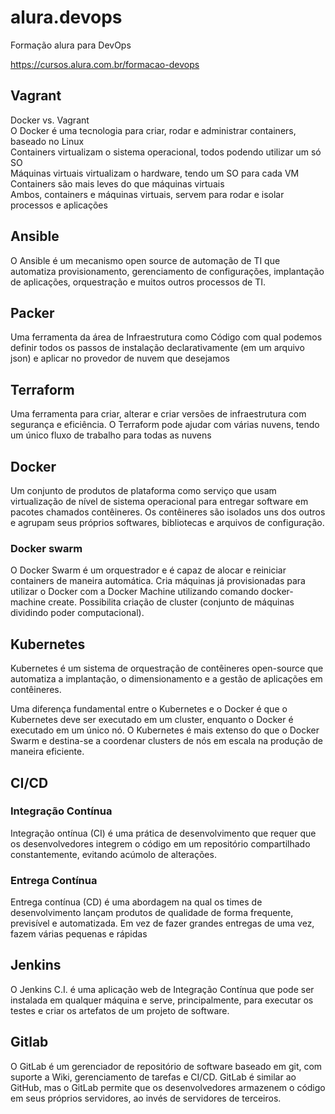 # alura.devops
Formação alura para DevOps

https://cursos.alura.com.br/formacao-devops  

## Vagrant
Docker vs. Vagrant  
O Docker é uma tecnologia para criar, rodar e administrar containers, baseado no Linux  
Containers virtualizam o sistema operacional, todos podendo utilizar um só SO   
Máquinas virtuais virtualizam o hardware, tendo um SO para cada VM  
Containers são mais leves do que máquinas virtuais  
Ambos, containers e máquinas virtuais, servem para rodar e isolar processos e aplicações  

## Ansible
O Ansible é um mecanismo open source de automação de TI que automatiza provisionamento, gerenciamento de configurações, implantação de aplicações, orquestração e muitos outros processos de TI.

## Packer
Uma ferramenta da área de Infraestrutura como Código com qual podemos definir todos os passos de instalação declarativamente (em um arquivo json) e aplicar no provedor de nuvem que desejamos

## Terraform
Uma ferramenta para criar, alterar e criar versões de infraestrutura com segurança e eficiência. O Terraform pode ajudar com várias nuvens, tendo um único fluxo de trabalho para todas as nuvens

## Docker
Um conjunto de produtos de plataforma como serviço que usam virtualização de nível de sistema operacional para entregar software em pacotes chamados contêineres. Os contêineres são isolados uns dos outros e agrupam seus próprios softwares, bibliotecas e arquivos de configuração.

### Docker swarm
O Docker Swarm é um orquestrador e é capaz de alocar e reiniciar containers de maneira automática. Cria máquinas já provisionadas para utilizar o Docker com a Docker Machine utilizando comando docker-machine create. Possibilita criação de cluster (conjunto de máquinas dividindo poder computacional).

## Kubernetes
Kubernetes é um sistema de orquestração de contêineres open-source que automatiza a implantação, o dimensionamento e a gestão de aplicações em contêineres.

Uma diferença fundamental entre o Kubernetes e o Docker é que o Kubernetes deve ser executado em um cluster, enquanto o Docker é executado em um único nó. O Kubernetes é mais extenso do que o Docker Swarm e destina-se a coordenar clusters de nós em escala na produção de maneira eficiente.

## CI/CD

### Integração Contínua
Integração ontínua (CI) é uma prática de desenvolvimento que requer que os desenvolvedores integrem o código em um repositório compartilhado constantemente, evitando acúmolo de alterações.

### Entrega Contínua
Entrega contínua (CD) é uma abordagem na qual os times de desenvolvimento lançam produtos de qualidade de forma frequente, previsível e automatizada. Em vez de fazer grandes entregas de uma vez, fazem várias pequenas e rápidas

## Jenkins
O Jenkins C.I. é uma aplicação web de Integração Contínua que pode ser instalada em qualquer máquina e serve, principalmente, para executar os testes e criar os artefatos de um projeto de software.


## Gitlab
O GitLab é um gerenciador de repositório de software baseado em git, com suporte a Wiki, gerenciamento de tarefas e CI/CD. GitLab é similar ao GitHub, mas o GitLab permite que os desenvolvedores armazenem o código em seus próprios servidores, ao invés de servidores de terceiros.